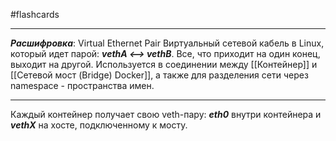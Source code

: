 #flashcards 
***
***Расшифровка***: Virtual Ethernet Pair
Виртуальный сетевой кабель в Linux, который идет парой:
***vethA  <-->  vethB***. Все, что приходит на один конец, выходит на другой.
Используется в соединении между [[Контейнер]] и [[Сетевой мост (Bridge) Docker]], а также для разделения сети через namespace - пространства имен.
***
Каждый контейнер получает свою veth-пару: ***eth0*** внутри контейнера и ***vethX*** на хосте, подключенному к мосту.